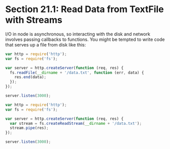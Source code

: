 # Section 21.1: Read Data from TextFile with Streams

I/O in node is asynchronous, so interacting with the disk and network involves passing 
callbacks to functions. You might be tempted to write code that serves up a file from 
disk like this:
```js
var http = require('http');
var fs = require('fs');

var server = http.createServer(function (req, res) {
  fs.readFile(__dirname + '/data.txt', function (err, data) {
    res.end(data);
  });
});

server.listen(3000);
```

```js
var http = require('http');
var fs = require('fs');

var server = http.createServer(function (req, res) {
  var stream = fs.createReadStream(__dirname + '/data.txt');
  stream.pipe(res);
});

server.listen(3000);
```